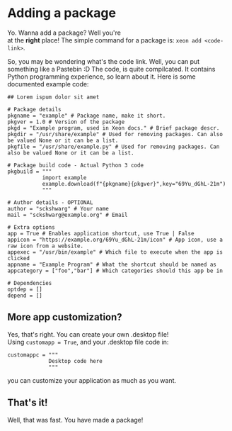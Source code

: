 # Adding a package

Yo. Wanna add a package? Well you're  
at the **right** place! The simple command for a package is:
`xeon add <code-link>`.  
  
So, you may be wondering what's the code link. Well, you can put something like a Pastebin :D
The code, is quite compilcated. It contains Python programming experience, so learn about it.
Here is some documented example code:

```
## Lorem ispum dolor sit amet

# Package details
pkgname = "example" # Package name, make it short.
pkgver = 1.0 # Version of the package
pkgd = "Example program, used in Xeon docs." # Brief package descr.
pkgdir = "/usr/share/example" # Used for removing packages. Can also be valued None or it can be a list.
pkgfile = "/usr/share/example.py" # Used for removing packages. Can also be valued None or it can be a list.

# Package build code - Actual Python 3 code
pkgbuild = """
           import example
           example.download(f"{pkgname}{pkgver}",key="69Yu_dGhL-21m")
           """

# Author details - OPTIONAL
author = "sckshwarg" # Your name
mail = "sckshwarg@example.org" # Email

# Extra options
app = True # Enables application shortcut, use True | False
appicon = "https://example.org/69Yu_dGhL-21m/icon" # App icon, use a raw icon from a website.
appexec = "/usr/bin/example" # Which file to execute when the app is clicked
appname = "Example Program" # What the shortcut should be named as
appcategory = ["foo","bar"] # Which categories should this app be in

# Dependencies
optdep = []
depend = []
```

## More app customization?

Yes, that's right. You can create your own .desktop file!  
Using `customapp = True`, and your .desktop file code in:  
  
```
customappc = """
             Desktop code here
             """
```
  
you can customize your application as much as you want.

## That's it!

Well, that was fast. You have made a package!
